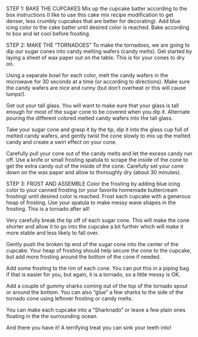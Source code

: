 STEP 1: BAKE THE CUPCAKES
Mix up the cupcake batter according to the box instructions (I like to use this cake mix recipe modification to get denser, less crumbly cupcakes that are better for decorating). Add blue icing color to the cake batter until desired color is reached. Bake according to box and let cool before frosting.



STEP 2: MAKE THE “TORNADOES”
To make the tornadoes, we are going to dip our sugar cones into candy melting wafers (candy melts). Get started by laying a sheet of wax paper out on the table. This is for your cones to dry on.

Using a separate bowl for each color, melt the candy wafers in the microwave for 30 seconds at a time (or according to directions). Make sure the candy wafers are nice and runny (but don’t overheat or this will cause lumps!).

Get out your tall glass. You will want to make sure that your glass is tall enough for most of the sugar cone to be covered when you dip it. Alternate pouring the different colored melted candy wafers into the tall glass.

Take your sugar cone and grasp it by the tip, dip it into the glass cup full of melted candy wafers, and gently twist the cone slowly to mix up the melted candy and create a swirl effect on your cone.

Carefully pull your cone out of the candy melts and let the excess candy run off. Use a knife or small frosting spatula to scrape the inside of the cone to get the extra candy out of the inside of the cone.
Carefully set your cone down on the wax paper and allow to thoroughly dry (about 30 minutes).



STEP 3: FROST AND ASSEMBLE
Color the frosting by adding blue icing color to your canned frosting (or your favorite homemade buttercream frosting) until desired color is reached. Frost each cupcake with a generous heap of frosting. Use your spatula to make messy wave shapes in the frosting. This is a tornado after all!

Very carefully break the tip off of each sugar cone. This will make the cone shorter and allow it to go into the cupcake a bit further which will make it more stable and less likely to fall over.

Gently push the broken tip end of the sugar cone into the center of the cupcake. Your heap of frosting should help secure the cone to the cupcake, but add more frosting around the bottom of the cone if needed.

Add some frosting to the rim of each cone. You can put this in a piping bag if that is easier for you, but again, it is a tornado, so a little messy is OK.

Add a couple of gummy sharks coming out of the top of the tornado spout or around the bottom. You can also “glue” a few sharks to the side of the tornado cone using leftover frosting or candy melts.

You can make each cupcake into a “Sharknado” or leave a few plain ones floating in the the surrounding ocean.

And there you have it! A terrifying treat you can sink your teeth into!